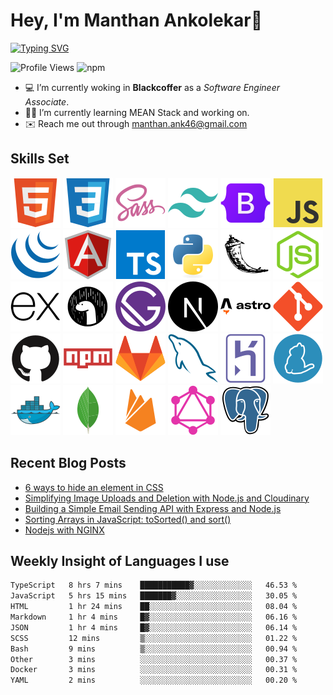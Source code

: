 # Hey, I'm Manthan Ankolekar👋

[![Typing SVG](https://readme-typing-svg.demolab.com?font=Fira+Code&pause=1000&width=435&lines=Front+End+Developer;Learn%2C+Build%2C+Repeat)](https://git.io/typing-svg)

![Profile Views](https://komarev.com/ghpvc/?username=manthanank&color=brightgreen)
![npm](https://img.shields.io/npm/dt/manthanank)
<!-- ![npm](https://img.shields.io/npm/dw/manthanank)
![npm](https://img.shields.io/npm/dm/manthanank)
![npm](https://img.shields.io/npm/dy/manthanank) -->

- 💻 I’m currently woking in **Blackcoffer** as a *Software Engineer Associate*.
- 🧑‍💻 I’m currently learning MEAN Stack and working on.
- ✉️ Reach me out through [manthan.ank46@gmail.com](mailto:manthan.ank46@gmail.com)

## Skills Set

![HTML5](/assets/svg/html.svg)
![CSS3](/assets/svg/css.svg)
![SASS](/assets/svg/sass.svg)
![TailwindCSS](/assets/svg/tailwindcss.svg)
![Bootstrap](/assets/svg/bootstrap.svg)
![JavaScript](/assets/svg/javascript.svg)
![jQuery](/assets/svg/jquery.svg)
![Angular](/assets/svg/angular.svg)
![Typescript](/assets/svg/typescript.svg)
![Python](/assets/svg/python.svg)
![Flask](/assets/svg/flask.svg)
![Node.js](/assets/svg/nodejs.svg)
![Express](/assets/svg/express.svg)
![Deno](/assets/svg/deno.svg)
![Gatsby](/assets/svg/gatsby.svg)
![NextJs](/assets/svg/nextjs.svg)
![Astro](/assets/svg/astro.svg)
![Git](/assets/svg/git.svg)
![GitHub](/assets/svg/github.svg)
![Npm](/assets/svg/npm.svg)
![GitLab](/assets/svg/gitlab.svg)
![MySQL](/assets/svg/mysql.svg)
![Heroku](/assets/svg/heroku.svg)
![Yarn](/assets/svg/yarn.svg)
![Docker](/assets/svg/docker.svg)
![MongoDB](/assets/svg//mongodb.svg)
![Firebase](/assets/svg/firebase.svg)
![GraphQL](/assets/svg/graphql.svg)
![Postgresql](/assets/svg/postgresql.svg)

## Recent Blog Posts

<!-- BLOG-POST-LIST:START -->
- [6 ways to hide an element in CSS](https://dev.to/manthanank/6-ways-to-hide-an-element-in-css-2e10)
- [Simplifying Image Uploads and Deletion with Node.js and Cloudinary](https://dev.to/manthanank/simplifying-image-uploads-and-deletion-with-nodejs-and-cloudinary-e6p)
- [Building a Simple Email Sending API with Express and Node.js](https://dev.to/manthanank/building-a-simple-email-sending-api-with-express-and-nodejs-eln)
- [Sorting Arrays in JavaScript: toSorted&lpar;&rpar; and sort&lpar;&rpar;](https://dev.to/manthanank/sorting-arrays-in-javascript-tosorted-and-sort-4pf6)
- [Nodejs with NGINX](https://dev.to/manthanank/nodejs-with-nginx-35d1)
<!-- BLOG-POST-LIST:END -->

## Weekly Insight of Languages I use

<!--START_SECTION:waka-->

```txt
TypeScript   8 hrs 7 mins    ███████████▓░░░░░░░░░░░░░   46.53 %
JavaScript   5 hrs 15 mins   ███████▓░░░░░░░░░░░░░░░░░   30.05 %
HTML         1 hr 24 mins    ██░░░░░░░░░░░░░░░░░░░░░░░   08.04 %
Markdown     1 hr 4 mins     █▓░░░░░░░░░░░░░░░░░░░░░░░   06.16 %
JSON         1 hr 4 mins     █▓░░░░░░░░░░░░░░░░░░░░░░░   06.14 %
SCSS         12 mins         ▒░░░░░░░░░░░░░░░░░░░░░░░░   01.22 %
Bash         9 mins          ▒░░░░░░░░░░░░░░░░░░░░░░░░   00.94 %
Other        3 mins          ░░░░░░░░░░░░░░░░░░░░░░░░░   00.37 %
Docker       3 mins          ░░░░░░░░░░░░░░░░░░░░░░░░░   00.31 %
YAML         2 mins          ░░░░░░░░░░░░░░░░░░░░░░░░░   00.20 %
```

<!--END_SECTION:waka-->
